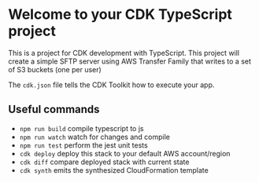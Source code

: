 # Welcome to your CDK TypeScript project

This is a project for CDK development with TypeScript. This project will
create a simple SFTP server using AWS Transfer Family that writes to
a set of S3 buckets (one per user)

The `cdk.json` file tells the CDK Toolkit how to execute your app.

## Useful commands

* `npm run build`   compile typescript to js
* `npm run watch`   watch for changes and compile
* `npm run test`    perform the jest unit tests
* `cdk deploy`      deploy this stack to your default AWS account/region
* `cdk diff`        compare deployed stack with current state
* `cdk synth`       emits the synthesized CloudFormation template
